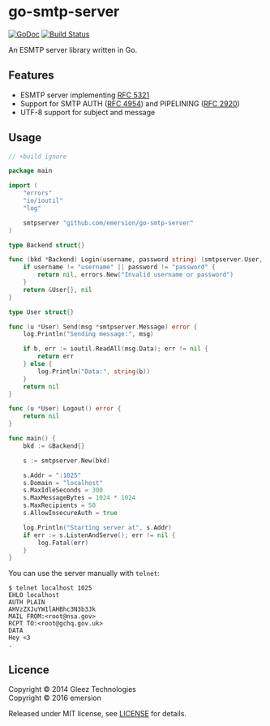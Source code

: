 # go-smtp-server

[![GoDoc](https://godoc.org/github.com/emersion/go-smtp-server?status.svg)](https://godoc.org/github.com/emersion/go-smtp-server)
[![Build Status](https://travis-ci.org/emersion/go-smtp-server.svg?branch=master)](https://travis-ci.org/emersion/go-smtp-server)

An ESMTP server library written in Go.

## Features

* ESMTP server implementing [RFC 5321](https://tools.ietf.org/html/rfc5321)
* Support for SMTP AUTH ([RFC 4954](https://tools.ietf.org/html/rfc4954)) and PIPELINING ([RFC 2920](https://tools.ietf.org/html/rfc2920))
* UTF-8 support for subject and message

## Usage

```go
// +build ignore

package main

import (
	"errors"
	"io/ioutil"
	"log"

	smtpserver "github.com/emersion/go-smtp-server"
)

type Backend struct{}

func (bkd *Backend) Login(username, password string) (smtpserver.User, error) {
	if username != "username" || password != "password" {
		return nil, errors.New("Invalid username or password")
	}
	return &User{}, nil
}

type User struct{}

func (u *User) Send(msg *smtpserver.Message) error {
	log.Println("Sending message:", msg)

	if b, err := ioutil.ReadAll(msg.Data); err != nil {
		return err
	} else {
		log.Println("Data:", string(b))
	}
	return nil
}

func (u *User) Logout() error {
	return nil
}

func main() {
	bkd := &Backend{}

	s := smtpserver.New(bkd)

	s.Addr = ":1025"
	s.Domain = "localhost"
	s.MaxIdleSeconds = 300
	s.MaxMessageBytes = 1024 * 1024
	s.MaxRecipients = 50
	s.AllowInsecureAuth = true

	log.Println("Starting server at", s.Addr)
	if err := s.ListenAndServe(); err != nil {
		log.Fatal(err)
	}
}
```

You can use the server manually with `telnet`:
```
$ telnet localhost 1025
EHLO localhost
AUTH PLAIN
AHVzZXJuYW1lAHBhc3N3b3Jk
MAIL FROM:<root@nsa.gov>
RCPT TO:<root@gchq.gov.uk>
DATA
Hey <3
.
```

## Licence

Copyright © 2014 Gleez Technologies  
Copyright © 2016 emersion  

Released under MIT license, see [LICENSE](LICENSE) for details.
